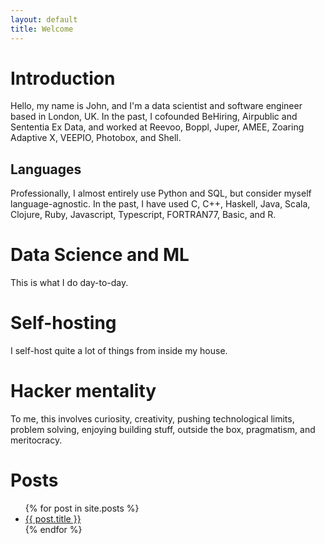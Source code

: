```yaml
---
layout: default
title: Welcome
---
```

# Introduction

Hello, my name is John, and I'm a data scientist and software engineer based in London, UK. In the past, I cofounded BeHiring, Airpublic and Sententia Ex Data, and worked at Reevoo, Boppl, Juper, AMEE, Zoaring Adaptive X, VEEPIO, Photobox, and Shell.

## Languages

Professionally, I almost entirely use Python and SQL, but consider myself language-agnostic. In the past, I have used C, C++, Haskell, Java, Scala, Clojure, Ruby, Javascript, Typescript, FORTRAN77, Basic, and R.

# Data Science and ML

This is what I do day-to-day.

# Self-hosting

I self-host quite a lot of things from inside my house.

# Hacker mentality

To me, this involves curiosity, creativity, pushing technological limits, problem solving, enjoying building stuff, outside the box, pragmatism, and meritocracy.

# Posts

<ul>
  {% for post in site.posts %}
    <li>
      <a href="{{ post.url }}">{{ post.title }}</a>
    </li>
  {% endfor %}
</ul>
